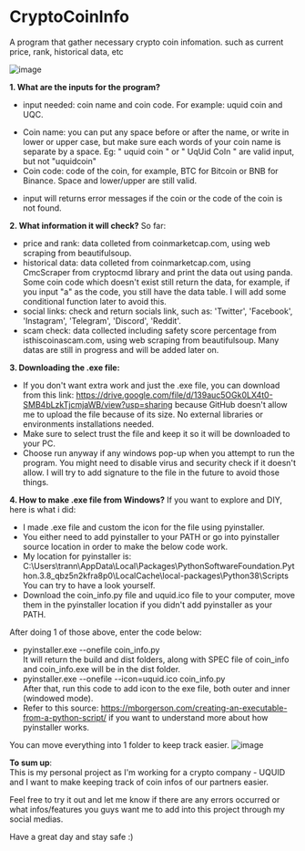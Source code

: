# CryptoCoinInfo
A program that gather necessary crypto coin infomation. such as current price, rank, historical data, etc

![image](https://user-images.githubusercontent.com/77633718/197381362-553bdb8f-c873-4bd5-9484-5aeef8b3866e.png)

**1. What are the inputs for the program?**
- input needed: coin name and coin code. For example: uquid coin and UQC. 
* Coin name: you can put any space before or after the name, or write in lower or upper case, but make sure each words of your coin name is separate by a space.
Eg: "    uquid coin  " or "   UqUid CoIn   "  are valid input, but not "uquidcoin" 
* Coin code: code of the coin, for example, BTC for Bitcoin or BNB for Binance. Space and lower/upper are still valid. 
- input will returns error messages if the coin or the code of the coin is not found.

**2. What information it will check?** 
So far: 
* price and rank: data colleted from coinmarketcap.com, using web scraping from beautifulsoup.
* historical data: data colleted from coinmarketcap.com, using CmcScraper from cryptocmd library and print the data out using panda.
Some coin code which doesn't exist still return the data, for example, if you input "a" as the code, you still have the data table.
I will add some conditional function later to avoid this.
* social links: check and return socials link, such as: 'Twitter', 'Facebook', 'Instagram', 'Telegram', 'Discord', 'Reddit'.
* scam check: data collected including safety score percentage from isthiscoinascam.com, using web scraping from beautifulsoup. 
Many datas are still in progress and will be added later on. 

**3. Downloading the .exe file:** 
* If you don't want extra work and just the .exe file, you can download from this link: https://drive.google.com/file/d/139auc5OGk0LX4t0-SMB4bLzkTjcmjaWB/view?usp=sharing because GitHub doesn't allow me to upload the file because of its size. No external libraries or environments installations needed. 
* Make sure to select trust the file and keep it so it will be downloaded to your PC. 
* Choose run anyway if any windows pop-up when you attempt to run the program. You might need to disable virus and security check if it doesn't allow. I will try to add signature to the file in the future to avoid those things.

**4. How to make .exe file from Windows?** 
If you want to explore and DIY, here is what i did:
* I made .exe file and custom the icon for the file using pyinstaller. 
* You either need to add pyinstaller to your PATH or go into pyinstaller source location in order to make the below code work. 
* My location for pyinstaller is: C:\Users\trann\AppData\Local\Packages\PythonSoftwareFoundation.Python.3.8_qbz5n2kfra8p0\LocalCache\local-packages\Python38\Scripts <br />You can try to have a look yourself.
* Download the coin_info.py file and uquid.ico file to your computer, move them in the pyinstaller location if you didn't add pyinstaller as your PATH.

After doing 1 of those above, enter the code below: 
* pyinstaller.exe --onefile coin_info.py
<br />It will return the build and dist folders, along with SPEC file of coin_info and coin_info.exe will be in the dist folder. 
* pyinstaller.exe --onefile --icon=uquid.ico coin_info.py
<br />After that, run this code to add icon to the exe file, both outer and inner (windowed mode).
* Refer to this source: https://mborgerson.com/creating-an-executable-from-a-python-script/ if you want to understand more about how pyinstaller works.

You can move everything into 1 folder to keep track easier.
![image](https://user-images.githubusercontent.com/77633718/197322786-f96c979a-d9b3-4011-b6bf-a5a1842ab735.png)

**To sum up**:
<br />This is my personal project as I'm working for a crypto company - UQUID and I want to make keeping track of coin infos of our partners easier. 

Feel free to try it out and let me know if there are any errors occurred or what infos/features you guys want me to add into this project through my social medias. 

Have a great day and stay safe :) 
